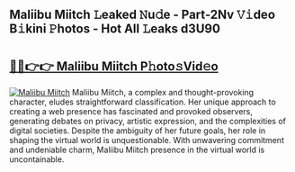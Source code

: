 ## Maliibu Miitch 𝙻eaked 𝙽u𝚍e - Part-2Nv 𝚅𝚒deo B𝚒kini 𝙿hotos - Hot All 𝙻eaks d3U90

# <h2><a href="http://ld6s0a.urlbe.top/?page=Maliibu+Miitch">🔗🔗👉👉 Maliibu Miitch P𝚑oto𝚜Vid𝚎o</a></h2>

[![Maliibu Miitch](https://i.imgur.com/eBuTRDB.gif)](http://ld6s0a.urlbe.top/?page=Maliibu+Miitch)
Maliibu Miitch, a complex and thought-provoking character, eludes straightforward classification. Her unique approach to creating a web presence has fascinated and provoked observers, generating debates on privacy, artistic expression, and the complexities of digital societies. Despite the ambiguity of her future goals, her role in shaping the virtual world is unquestionable. With unwavering commitment and undeniable charm, Maliibu Miitch presence in the virtual world is uncontainable.
